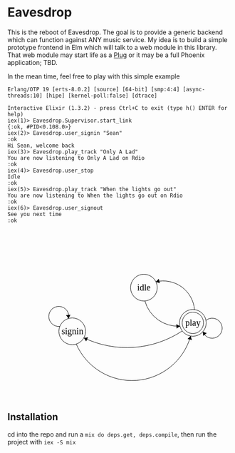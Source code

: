 # Eavesdrop

This is the reboot of Eavesdrop. The goal is to
provide a generic backend which can function against ANY music
service. My idea is to build a simple prototype frontend in Elm which
will talk to a web module in this library. That web module may start
life as a [Plug](https://github.com/elixir-lang/plug) or it may be a
full Phoenix application; TBD.

In the mean time, feel free to play with this simple example

```
Erlang/OTP 19 [erts-8.0.2] [source] [64-bit] [smp:4:4] [async-threads:10] [hipe] [kernel-poll:false] [dtrace]

Interactive Elixir (1.3.2) - press Ctrl+C to exit (type h() ENTER for help)
iex(1)> Eavesdrop.Supervisor.start_link
{:ok, #PID<0.108.0>}
iex(2)> Eavesdrop.user_signin "Sean"
:ok
Hi Sean, welcome back
iex(3)> Eavesdrop.play_track "Only A Lad"
You are now listening to Only A Lad on Rdio
:ok
iex(4)> Eavesdrop.user_stop
Idle
:ok
iex(5)> Eavesdrop.play_track "When the lights go out"
You are now listening to When the lights go out on Rdio
:ok
iex(6)> Eavesdrop.user_signout
See you next time
:ok
```


<?xml version="1.0" standalone="no"?>
<!DOCTYPE svg PUBLIC "-//W3C//DTD SVG 1.1//EN" "http://www.w3.org/Graphics/SVG/1.1/DTD/svg11.dtd">

<svg width="800" height="600" version="1.1" xmlns="http://www.w3.org/2000/svg">
    <ellipse stroke="black" stroke-width="1" fill="none" cx="145.5" cy="227.5" rx="30" ry="30"/>
    <text x="121.5" y="233.5" font-family="Times New Roman" font-size="20">signin</text>
    <ellipse stroke="black" stroke-width="1" fill="none" cx="306.5" cy="129.5" rx="30" ry="30"/>
    <text x="291.5" y="135.5" font-family="Times New Roman" font-size="20">idle</text>
    <ellipse stroke="black" stroke-width="1" fill="none" cx="416.5" cy="208.5" rx="30" ry="30"/>
    <text x="399.5" y="214.5" font-family="Times New Roman" font-size="20">play</text>
    <ellipse stroke="black" stroke-width="1" fill="none" cx="416.5" cy="208.5" rx="24" ry="24"/>
    <path stroke="black" stroke-width="1" fill="none" d="M 117.716,216.498 A 22.5,22.5 0 1 1 137.332,198.755"/>
    <polygon fill="black" stroke-width="1" points="137.332,198.755 141.449,190.267 131.506,191.335"/>
    <path stroke="black" stroke-width="1" fill="none" d="M 411.609,238.038 A 136.893,136.893 0 0 1 154.465,256.066"/>
    <polygon fill="black" stroke-width="1" points="411.609,238.038 404.633,244.389 414.261,247.091"/>
    <path stroke="black" stroke-width="1" fill="none" d="M 445.859,202.929 A 22.5,22.5 0 1 1 438.78,228.415"/>
    <polygon fill="black" stroke-width="1" points="438.78,228.415 439.843,237.789 447.672,231.567"/>
    <path stroke="black" stroke-width="1" fill="none" d="M 333.286,116.498 A 70.528,70.528 0 0 1 420.264,178.965"/>
    <polygon fill="black" stroke-width="1" points="333.286,116.498 342.242,119.46 339.873,109.745"/>
    <path stroke="black" stroke-width="1" fill="none" d="M 387.626,215.919 A 77.259,77.259 0 0 1 308.694,159.231"/>
    <polygon fill="black" stroke-width="1" points="387.626,215.919 379.353,211.385 379.926,221.369"/>
    <path stroke="black" stroke-width="1" fill="none" d="M 392.648,226.659 A 225.248,225.248 0 0 1 171.653,242.153"/>
    <polygon fill="black" stroke-width="1" points="171.653,242.153 176.728,250.105 181.025,241.075"/>
</svg>


## Installation

cd into the repo and run a `mix do deps.get, deps.compile`, then run the project with `iex -S mix`
